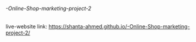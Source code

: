 ﻿###### -Online-Shop-marketing-project-2
live-website link: https://shanta-ahmed.github.io/-Online-Shop-marketing-project-2/
